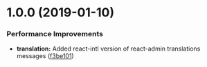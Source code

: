 # 1.0.0 (2019-01-10)


### Performance Improvements

* **translation:** Added react-intl version of react-admin translations messages ([f3be101](https://module.kopaxgroup.com/yeutech/ra-language-intl/commit/f3be101))
